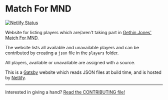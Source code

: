 # Match For MND

[![Netlify Status](https://api.netlify.com/api/v1/badges/1d762b60-e394-424a-91dd-546833697d89/deploy-status)](https://app.netlify.com/sites/match-for-mnd/deploys)

Website for listing players which are/aren't taking part in [Gethin Jones' Match For MND](https://www.bwfc.co.uk/news/2021/september/wanderers-support-jones-family-mnd--appeal/).

The website lists all available and unavailable players and can be contributed by creating a `json` file in the `players` folder.

All players, available or unavailable are assigned with a source.

This is a [Gatsby](https://www.gatsbyjs.com/) website which reads JSON files at build time, and is hosted by [Netlify](https://netlify.com/).

---

Interested in giving a hand? [Read the CONTRIBUTING file!](https://github.com/sambunting/match-for-mnd/blob/main/CONTRIBUTING.md)